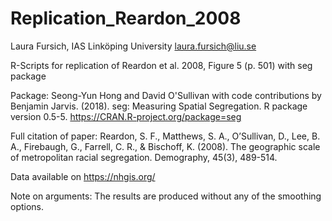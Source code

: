 # Replication_Reardon_2008
Laura Fursich, IAS Linköping University
laura.fursich@liu.se


R-Scripts for replication of Reardon et al. 2008, Figure 5 (p. 501)
with seg package

Package:
Seong-Yun Hong and David O'Sullivan with code contributions by Benjamin Jarvis. (2018).
  seg: Measuring Spatial Segregation. R package version 0.5-5.
  https://CRAN.R-project.org/package=seg

Full citation of paper:
Reardon, S. F., Matthews, S. A., O’Sullivan, D., Lee, B. A., Firebaugh, G., Farrell, C. R., & Bischoff, K. (2008). The geographic scale of metropolitan racial segregation. Demography, 45(3), 489-514.


Data available on https://nhgis.org/

Note on arguments: 
The results are produced without any of the smoothing options. 

